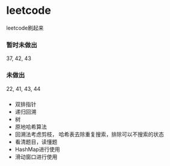 # leetcode
leetcode刷起来

### 暂时未做出
37, 42, 43

### 未做出
22, 41, 43, 44

###
- 双排指针
- 递归回溯
- 树
- 原地哈希算法
- 回溯法考虑剪枝， 哈希表去除重复搜索，排除可以不搜索的状态
- 看清题目，读懂题
- HashMap进行使用
- 滑动窗口进行使用